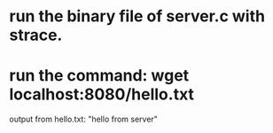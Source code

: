 # run the binary file of server.c with strace. 
# run the command: wget localhost:8080/hello.txt
output from hello.txt: "hello from server"
